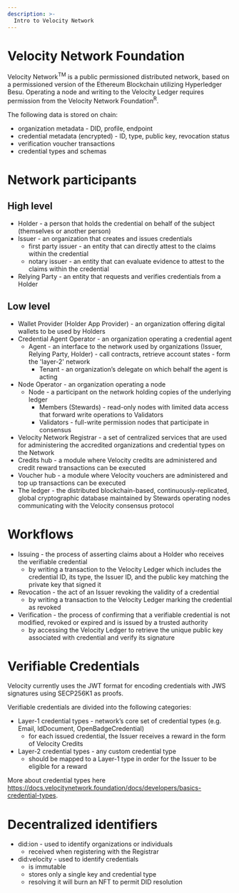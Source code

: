 ```yaml
---
description: >-
  Intro to Velocity Network
---
```

# Velocity Network Foundation

Velocity Network<sup>TM</sup> is a public permissioned distributed network, based on a permissioned version of the Ethereum Blockchain utilizing Hyperledger Besu. Operating a node and writing to the Velocity Ledger requires permission from the Velocity Network Foundation<sup>R</sup>.

The following data is stored on chain:
* organization metadata - DID, profile, endpoint
* credential metadata (encrypted) - ID, type, public key, revocation status
* verification voucher transactions
* credential types and schemas

# Network participants

## High level

* Holder - a person that holds the credential on behalf of the subject (themselves or another person)
* Issuer - an organization that creates and issues credentials
    * first party issuer - an entity that can directly attest to the claims within the credential
    * notary issuer - an entity that can evaluate evidence to attest to the claims within the credential
* Relying Party - an entity that requests and verifies credentials from a Holder

## Low level

* Wallet Provider (Holder App Provider) - an organization offering digital wallets to be used by Holders
* Credential Agent Operator - an organization operating a credential agent
    * Agent - an interface to the network used by organizations (Issuer, Relying Party, Holder) - call contracts, retrieve account states - form the 'layer-2' network
        * Tenant - an organization’s delegate on which behalf the agent is acting
* Node Operator - an organization operating a node
    * Node - a participant on the network holding copies of the underlying ledger
        * Members (Stewards) - read-only nodes with limited data access that forward write operations to Validators
        * Validators - full-write permission nodes that participate in consensus
* Velocity Network Registrar - a set of centralized services that are used for administering the accredited organizations and credential types on the Network 
* Credits hub - a module where Velocity credits are administered and credit reward transactions can be executed
* Voucher hub - a module where Velocity vouchers are administered and top up transactions can be executed
* The ledger - the distributed blockchain-based, continuously-replicated, global cryptographic database maintained by Stewards operating nodes communicating with the Velocity consensus protocol

# Workflows

* Issuing - the process of asserting claims about a Holder who receives the verifiable credential
    * by writing a transaction to the Velocity Ledger which includes the credential ID, its type, the Issuer ID, and the public key matching the private key that signed it
* Revocation - the act of an Issuer revoking the validity of a credential
    * by writing a transaction to the Velocity Ledger marking the credential as revoked
* Verification - the process of confirming that a verifiable credential is not modified, revoked or expired and is issued by a trusted authority
    * by accessing the Velocity Ledger to retrieve the unique public key associated with credential and verify its signature

# Verifiable Credentials

Velocity currently uses the JWT format for encoding credentials with JWS signatures using SECP256K1 as proofs.

Verifiable credentials are divided into the following categories:
* Layer-1 credential types - network’s core set of credential types (e.g. Email, IdDocument, OpenBadgeCredential)
    * for each issued credential, the Issuer receives a reward in the form of Velocity Credits
* Layer-2 credential types - any custom credential type
    * should be mapped to a Layer-1 type in order for the Issuer to be eligible for a reward

More about credential types here https://docs.velocitynetwork.foundation/docs/developers/basics-credential-types.

# Decentralized identifiers

* did:ion - used to identify organizations or individuals
    * received when registering with the Registrar
* did:velocity - used to identify credentials
    * is immutable
    * stores only a single key and credential type
    * resolving it will burn an NFT to permit DID resolution